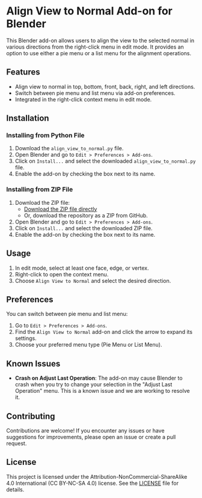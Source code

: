 
# Align View to Normal Add-on for Blender

This Blender add-on allows users to align the view to the selected normal in various directions from the right-click menu in edit mode. It provides an option to use either a pie menu or a list menu for the alignment operations.

## Features

- Align view to normal in top, bottom, front, back, right, and left directions.
- Switch between pie menu and list menu via add-on preferences.
- Integrated in the right-click context menu in edit mode.

## Installation

### Installing from Python File

1. Download the `align_view_to_normal.py` file.
2. Open Blender and go to `Edit > Preferences > Add-ons`.
3. Click on `Install...` and select the downloaded `align_view_to_normal.py` file.
4. Enable the add-on by checking the box next to its name.

### Installing from ZIP File

1. Download the ZIP file:
   - [Download the ZIP file directly](https://github.com/flyinggoatman/blender-align-view-addon/raw/main/align_view_to_normal_with_pie_menu.zip)
   - Or, download the repository as a ZIP from GitHub.
2. Open Blender and go to `Edit > Preferences > Add-ons`.
3. Click on `Install...` and select the downloaded ZIP file.
4. Enable the add-on by checking the box next to its name.

## Usage

1. In edit mode, select at least one face, edge, or vertex.
2. Right-click to open the context menu.
3. Choose `Align View to Normal` and select the desired direction.

## Preferences

You can switch between pie menu and list menu:

1. Go to `Edit > Preferences > Add-ons`.
2. Find the `Align View to Normal` add-on and click the arrow to expand its settings.
3. Choose your preferred menu type (Pie Menu or List Menu).

## Known Issues

- **Crash on Adjust Last Operation**: The add-on may cause Blender to crash when you try to change your selection in the "Adjust Last Operation" menu. This is a known issue and we are working to resolve it.

## Contributing

Contributions are welcome! If you encounter any issues or have suggestions for improvements, please open an issue or create a pull request.

## License

This project is licensed under the Attribution-NonCommercial-ShareAlike 4.0 International (CC BY-NC-SA 4.0) license. See the [LICENSE](LICENSE) file for details.
